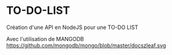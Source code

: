 # TO-DO-LIST
Création d'une API en NodeJS pour une TO-DO LIST

Avec l'utilisation de MANGODB https://github.com/mongodb/mongo/blob/master/docszleaf.svg
